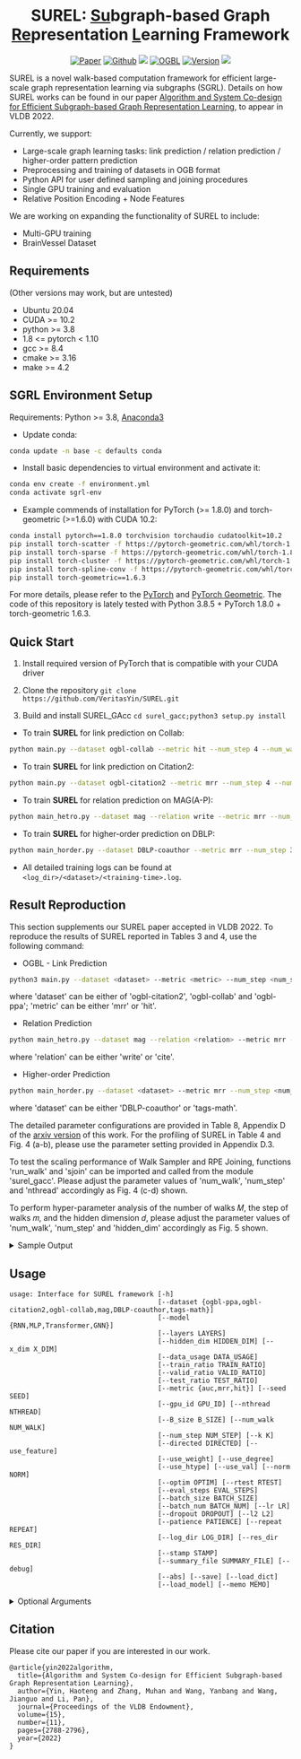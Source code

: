 <h1 align="center">SUREL: <ins>Su</ins>bgraph-based Graph <ins>Re</ins>presentation <ins>L</ins>earning Framework</h1>
<p align="center">
    <a href="https://arxiv.org/abs/2202.13538"><img src="https://img.shields.io/badge/-Paper-grey?logo=read%20the%20docs&logoColor=green" alt="Paper"></a>
    <a href="https://github.com/Graph-COM/SUREL"><img src="https://img.shields.io/badge/-Github-grey?logo=github" alt="Github"></a>
    <a href="https://github.com/Graph-COM/SUREL/blob/main/LICENSE"><img src="https://img.shields.io/badge/License-BSD%202--Clause-red.svg"></a>
    <a href="https://ogb.stanford.edu/docs/leader_linkprop/"><img src="https://img.shields.io/badge/OGB-LinkPred-blue" alt="OGBL"></a>
    <a href="https://github.com/Graph-COM/SUREL/tree/main/surel_gacc"><img src="https://img.shields.io/badge/GACC-v1.0-orange" alt="Version"></a>
    <a href="https://hits.seeyoufarm.com"><img src="https://hits.seeyoufarm.com/api/count/incr/badge.svg?url=https%3A%2F%2Fgithub.com%2FGraph-COM%2FSUREL&count_bg=%2379C83D&title_bg=%23555555&icon=&icon_color=%23E7E7E7&title=Hits&edge_flat=false"/></a>
</p>

SUREL is a novel walk-based computation framework for efficient large-scale graph representation learning via subgraphs (SGRL).
Details on how SUREL works can be found in our paper [Algorithm and System Co-design for Efficient Subgraph-based Graph Representation Learning](https://arxiv.org/pdf/2202.13538.pdf), to appear in VLDB 2022.

Currently, we support:
- Large-scale graph learning tasks: link prediction / relation prediction / higher-order pattern prediction
- Preprocessing and training of datasets in OGB format
- Python API for user defined sampling and joining procedures
- Single GPU training and evaluation
- Relative Position Encoding + Node Features

We are working on expanding the functionality of SUREL to include:
- Multi-GPU training
- BrainVessel Dataset

## Requirements ##
(Other versions may work, but are untested)
* Ubuntu 20.04
* CUDA >= 10.2
* python >= 3.8
* 1.8 <= pytorch < 1.10 
* gcc >= 8.4
* cmake >= 3.16
* make >= 4.2

## SGRL Environment Setup ##

Requirements: Python >= 3.8, [Anaconda3](https://www.anaconda.com/)

- Update conda:
```bash
conda update -n base -c defaults conda
```

- Install basic dependencies to virtual environment and activate it: 
```bash
conda env create -f environment.yml
conda activate sgrl-env
```

- Example commends of installation for PyTorch (>= 1.8.0) and torch-geometric (>=1.6.0) with CUDA 10.2:
```bash
conda install pytorch==1.8.0 torchvision torchaudio cudatoolkit=10.2
pip install torch-scatter -f https://pytorch-geometric.com/whl/torch-1.8.0+cu102.html
pip install torch-sparse -f https://pytorch-geometric.com/whl/torch-1.8.0+cu102.html
pip install torch-cluster -f https://pytorch-geometric.com/whl/torch-1.8.0+cu102.html
pip install torch-spline-conv -f https://pytorch-geometric.com/whl/torch-1.8.0+cu102.html
pip install torch-geometric==1.6.3
```
For more details, please refer to the [PyTorch](https://pytorch.org/) and [PyTorch Geometric](https://pytorch-geometric.readthedocs.io/en/1.6.3/notes/installation.html). The code of this repository is lately tested with Python 3.8.5 + PyTorch 1.8.0 + torch-geometric 1.6.3.

## Quick Start

1. Install required version of PyTorch that is compatible with your CUDA driver

2. Clone the repository `git clone https://github.com/VeritasYin/SUREL.git`

3. Build and install SUREL_GAcc `cd surel_gacc;python3 setup.py install`

- To train **SUREL** for link prediction on Collab:
```bash
python main.py --dataset ogbl-collab --metric hit --num_step 4 --num_walk 200 --use_val
```

- To train **SUREL** for link prediction on Citation2:
```bash
python main.py --dataset ogbl-citation2 --metric mrr --num_step 4 --num_walk 100
```

- To train **SUREL** for relation prediction on MAG(A-P):
```bash
python main_hetro.py --dataset mag --relation write --metric mrr --num_step 3 --num_walk 100 --k 10
```

- To train **SUREL** for higher-order prediction on DBLP:
```bash
python main_horder.py --dataset DBLP-coauthor --metric mrr --num_step 3 --num_walk 100
```

- All detailed training logs can be found at `<log_dir>/<dataset>/<training-time>.log`.

## Result Reproduction
This section supplements our SUREL paper accepted in VLDB 2022. To reproduce the results of SUREL reported in Tables 3 and 4, use the following command:
* OGBL - Link Prediction
```bash
python3 main.py --dataset <dataset> --metric <metric> --num_step <num_step> --num_walk <num_walk> --k <k>
```
where 'dataset' can be either of 'ogbl-citation2', 'ogbl-collab' and 'ogbl-ppa'; 'metric' can be either 'mrr' or 'hit'.
* Relation Prediction
```bash
python main_hetro.py --dataset mag --relation <relation> --metric mrr --num_step <num_step> --num_walk <num_walk> --k <k>
```
where 'relation' can be either 'write' or 'cite'. 
* Higher-order Prediction
```bash
python main_horder.py --dataset <dataset> --metric mrr --num_step <num_step> --num_walk <num_walk> --k <k>
```
where 'dataset' can be either 'DBLP-coauthor' or 'tags-math'.

The detailed parameter configurations are provided in Table 8, Appendix D of the [arxiv version](https://arxiv.org/abs/2202.13538) of this work. For the profiling of SUREL in Table 4 and Fig. 4 (a-b), please use the parameter setting provided in Appendix D.3. 

To test the scaling performance of Walk Sampler and RPE Joining, functions 'run_walk' and 'sjoin' can be imported and called from the module 'surel_gacc'. Please adjust the parameter values of 'num_walk', 'num_step' and 'nthread' accordingly as Fig. 4 (c-d) shown.

To perform hyper-parameter analysis of the number of walks 𝑀, the step of walks 𝑚, and the hidden dimension 𝑑, please adjust the parameter values of 'num_walk', 'num_step' and 'hidden_dim' accordingly as Fig. 5 shown. 

<details>
  <summary>Sample Output</summary>
  
```text
2022-03-25 15:57:16,677 - root - INFO - Create log file at ./log/ogbl-citation2/032522_155716.log
2022-03-25 15:57:16,677 - root - INFO - Command line executed: python main.py --gpu 2 --patience 5 --hidden_dim 64 --seed 0
2022-03-25 15:57:16,677 - root - INFO - Full args parsed:
2022-03-25 15:57:16,677 - root - INFO - Namespace(B_size=1500, batch_num=2000, batch_size=32, data_usage=1.0, dataset='ogbl-citation2', debug=False, directed=False, dropout=0.1, eval_steps=100, gpu_id=2, hidden_dim=64, k=50, l2=0.0, layers=2, load_dict=False, load_model=False, log_dir='./log/', lr=0.001, memo=None, metric='mrr', model='RNN', norm='all', nthread=16, num_step=4, num_walk=100, optim='adam', patience=5, repeat=1, res_dir='./dataset/save', rtest=499, save=False, seed=0, stamp='032522_155716', summary_file='result_summary.log', test_ratio=1.0, train_ratio=0.05, use_degree=False, use_feature=False, use_htype=False, use_val=False, use_weight=False, valid_ratio=0.1, x_dim=0)
2022-03-25 15:57:16,727 - root - INFO - torch num_threads 16
2022-03-25 15:57:26,536 - root - INFO - eval metric                                                            mrr
task type                                                  link prediction
download_name                                                  citation-v2
version                                                                  1
url                      http://snap.stanford.edu/ogb/data/linkproppred...
add_inverse_edge                                                     False
has_node_attr                                                         True
has_edge_attr                                                        False
split                                                                 time
additional node files                                            node_year
additional edge files                                                 None
is hetero                                                            False
binary                                                               False
Name: ogbl-citation2, dtype: object
Keys: ['x', 'edge_index', 'node_year']
2022-03-25 15:57:26,536 - root - INFO - node size 2927963, feature dim 128, edge size 30387995 with mask ratio 0.05
2022-03-25 15:57:26,536 - root - INFO - use_weight False, use_coalesce False, use_degree False, use_val False
2022-03-25 15:57:45,775 - root - INFO - Sparsity of loaded graph 6.727197221716796e-06
2022-03-25 15:57:45,782 - root - INFO - Observed subgraph with 2918932 nodes and 28836021 edges;
2022-03-25 15:57:45,789 - root - INFO - Training subgraph with 1394162 nodes and 1519315 edges.
2022-03-25 15:57:50,400 - root - INFO - #Model Params 79617
2022-03-25 15:59:14,643 - root - INFO - Samples: valid 8659 by 1000 test 86596 by 1000 metric: mrr
2022-03-25 15:59:15,405 - root - INFO - Running Round 1
2022-03-25 15:59:29,229 - root - INFO - Batch 1	W1502/D1394162	Loss: 0.1971, AUC: 0.5049
2022-03-25 15:59:42,266 - root - INFO - Batch 2	W2991/D1394162	Loss: 0.1097, AUC: 0.4975
2022-03-25 15:59:56,187 - root - INFO - Batch 3	W4431/D1394162	Loss: 0.1024, AUC: 0.4976
2022-03-25 16:00:09,070 - root - INFO - Batch 4	W5761/D1394162	Loss: 0.1030, AUC: 0.4980
2022-03-25 16:00:23,285 - root - INFO - Batch 5	W7215/D1394162	Loss: 0.1013, AUC: 0.5053
...
```
</details>

## Usage
```
usage: Interface for SUREL framework [-h]
                                     [--dataset {ogbl-ppa,ogbl-citation2,ogbl-collab,mag,DBLP-coauthor,tags-math}]
                                     [--model {RNN,MLP,Transformer,GNN}]
                                     [--layers LAYERS]
                                     [--hidden_dim HIDDEN_DIM] [--x_dim X_DIM]
                                     [--data_usage DATA_USAGE]
                                     [--train_ratio TRAIN_RATIO]
                                     [--valid_ratio VALID_RATIO]
                                     [--test_ratio TEST_RATIO]
                                     [--metric {auc,mrr,hit}] [--seed SEED]
                                     [--gpu_id GPU_ID] [--nthread NTHREAD]
                                     [--B_size B_SIZE] [--num_walk NUM_WALK]
                                     [--num_step NUM_STEP] [--k K]
                                     [--directed DIRECTED] [--use_feature]
                                     [--use_weight] [--use_degree]
                                     [--use_htype] [--use_val] [--norm NORM]
                                     [--optim OPTIM] [--rtest RTEST]
                                     [--eval_steps EVAL_STEPS]
                                     [--batch_size BATCH_SIZE]
                                     [--batch_num BATCH_NUM] [--lr LR]
                                     [--dropout DROPOUT] [--l2 L2]
                                     [--patience PATIENCE] [--repeat REPEAT]
                                     [--log_dir LOG_DIR] [--res_dir RES_DIR]
                                     [--stamp STAMP]
                                     [--summary_file SUMMARY_FILE] [--debug]
                                     [--abs] [--save] [--load_dict]
                                     [--load_model] [--memo MEMO]
```

<details>
  <summary>Optional Arguments</summary>

```
optional arguments:
  -h, --help            show this help message and exit
  --dataset {mag}       dataset name
  --relation {write,cite}
                        relation type
  --model {RNN,MLP,Transformer,GNN}
                        base model to use
  --layers LAYERS       number of layers
  --hidden_dim HIDDEN_DIM
                        hidden dimension
  --x_dim X_DIM         dim of raw node features
  --data_usage DATA_USAGE
                        use partial dataset
  --train_ratio TRAIN_RATIO
                        mask partial edges for training
  --valid_ratio VALID_RATIO
                        use partial valid set
  --test_ratio TEST_RATIO
                        use partial test set
  --metric {auc,mrr,hit}
                        metric for evaluating performance
  --seed SEED           seed to initialize all the random modules
  --gpu_id GPU_ID       gpu id
  --nthread NTHREAD     number of thread
  --B_size B_SIZE       set size of train sampling
  --num_walk NUM_WALK   total number of random walks
  --num_step NUM_STEP   total steps of random walk
  --k K                 number of paired negative queries
  --directed DIRECTED   whether to treat the graph as directed
  --use_feature         whether to use raw features as input
  --use_weight          whether to use edge weight as input
  --use_degree          whether to use node degree as input
  --use_htype           whether to use node type as input
  --use_val             whether to use val as input
  --norm NORM           method of normalization
  --optim OPTIM         optimizer to use
  --rtest RTEST         step start to test
  --eval_steps EVAL_STEPS
                        number of steps to test
  --batch_size BATCH_SIZE
                        mini-batch size (train)
  --batch_num BATCH_NUM
                        mini-batch size (test)
  --lr LR               learning rate
  --dropout DROPOUT     dropout rate
  --l2 L2               l2 regularization (weight decay)
  --patience PATIENCE   early stopping steps
  --repeat REPEAT       number of training instances to repeat
  --log_dir LOG_DIR     log directory
  --res_dir RES_DIR     resource directory
  --stamp STAMP         time stamp
  --summary_file SUMMARY_FILE
                        brief summary of training results
  --debug               whether to use debug mode
  --save                whether to save RPE to files
  --load_dict           whether to load RPE from files
  --load_model          whether to load saved model from files
  --memo MEMO           notes
```
</details>

## Citation
Please cite our paper if you are interested in our work.
```
@article{yin2022algorithm,
  title={Algorithm and System Co-design for Efficient Subgraph-based Graph Representation Learning},
  author={Yin, Haoteng and Zhang, Muhan and Wang, Yanbang and Wang, Jianguo and Li, Pan},
  journal={Proceedings of the VLDB Endowment},
  volume={15},
  number={11},
  pages={2788-2796},
  year={2022}
}
```
